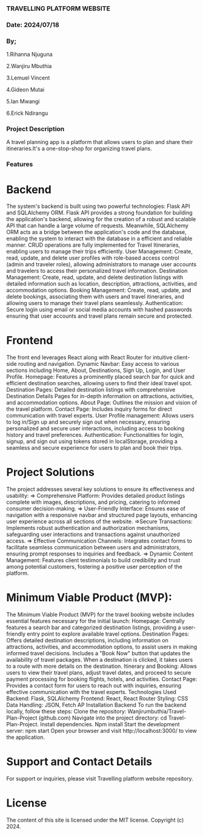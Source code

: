 ### TRAVELLING PLATFORM WEBSITE

### Date: 2024/07/18

### By;
1.Rihanna Njuguna

2.Wanjiru Mbuthia

3.Lemuel Vincent

4.Gideon Mutai

5.Ian Mwangi

6.Erick Ndirangu

### Project Description
A travel planning app is a platform that allows users to plan and share their itineraries.It's a one-stop-shop for organizing travel plans.

### Features
# Backend
The system's backend is built using two powerful technologies: Flask API and SQLAlchemy ORM. Flask API provides a strong foundation for building the application's backend, allowing for the creation of a robust and scalable API that can handle a large volume of requests. Meanwhile, SQLAlchemy ORM acts as a bridge between the application's code and the database, enabling the system to interact with the database in a efficient and reliable manner. CRUD operations are fully implemented for Travel Itineraries, enabling users to manage their trips efficiently.
User Management: Create, read, update, and delete user profiles with role-based access control (admin and traveler roles), allowing administrators to manage user accounts and travelers to access their personalized travel information.
Destination Management: Create, read, update, and delete destination listings with detailed information such as location, description, attractions, activities, and accommodation options.
Booking Management: Create, read, update, and delete bookings, associating them with users and travel itineraries, and allowing users to manage their travel plans seamlessly.
Authentication: Secure login using email or social media accounts with hashed passwords  ensuring that user accounts and travel plans remain secure and protected.
# Frontend
The front end leverages React along with React Router for intuitive client-side routing and navigation.
Dynamic Navbar: Easy access to various sections including Home, About, Destinations, Sign Up, Login, and User Profile.
Homepage: Features a prominently placed search bar for quick and efficient destination searches, allowing users to find their ideal travel spot.
Destination Pages: Detailed destination listings with comprehensive Destination Details Pages for in-depth information on attractions, activities, and accommodation options.
About Page: Outlines the mission and vision of the travel platform.
Contact Page: Includes inquiry forms for direct communication with travel experts.
User Profile management: Allows users to log in/Sign up and securely sign out when necessary, ensuring personalized and secure user interactions, including access to booking history and travel preferences.
Authentication: Functionalities for login, signup, and sign out using tokens stored in localStorage, providing a seamless and secure experience for users to plan and book their trips.
# Project Solutions
The project addresses several key solutions to ensure its effectiveness and usability:
=> Comprehensive Platform: Provides detailed product listings complete with images, descriptions, and pricing, catering to informed consumer decision-making. => User-Friendly Interface: Ensures ease of navigation with a responsive navbar and structured page layouts, enhancing user experience across all sections of the website. =>Secure Transactions: Implements robust authentication and authorization mechanisms, safeguarding user interactions and transactions against unauthorized access. => Effective Communication Channels: Integrates contact forms to facilitate seamless communication between users and administrators, ensuring prompt responses to inquiries and feedback. => Dynamic Content Management: Features client testimonials to build credibility and trust among potential customers, fostering a positive user perception of the platform.
# Minimum Viable Product (MVP):

The Minimum Viable Product (MVP) for the travel booking website includes essential features necessary for the initial launch:
Homepage: Centrally features a search bar and categorized destination listings, providing a user-friendly entry point to explore available travel options.
Destination Pages: Offers detailed destination descriptions, including information on attractions, activities, and accommodation options, to assist users in making informed travel decisions. Includes a "Book Now" button that updates the availability of travel packages. When a destination is clicked, it takes users to a route with more details on the destination.
Itinerary and Booking: Allows users to view their travel plans, adjust travel dates, and proceed to secure payment processing for booking flights, hotels, and activities.
Contact Page: Provides a contact form for users to reach out with inquiries, ensuring effective communication with the travel experts.
Technologies Used
Backend: Flask, SQLAlchemy Frontend: React, React Router Styling: CSS Data Handling: JSON, Fetch AP
Installation
Backend To run the backend locally, follow these steps:
Clone the repository: Wanjirumbuthia/Travel-Plan-Project (github.com) Navigate into the project directory: cd Travel-Plan-Project. Install dependencies. Npm install Start the development server: npm start Open your browser and visit http://localhost:3000/ to view the application.
# Support and Contact Details
For support or inquiries, please visit Travelling platform website repository.
# License
The content of this site is licensed under the MIT license. Copyright (c) 2024.

